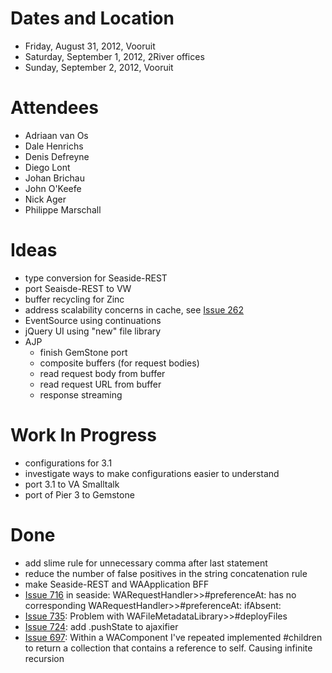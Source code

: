 # Dates and Location #
  * Friday, August 31, 2012, Vooruit
  * Saturday, September 1, 2012, 2River offices
  * Sunday, September 2, 2012, Vooruit

# Attendees #
  * Adriaan van Os
  * Dale Henrichs
  * Denis Defreyne
  * Diego Lont
  * Johan Brichau
  * John O'Keefe
  * Nick Ager
  * Philippe Marschall

# Ideas #
  * type conversion for Seaside-REST
  * port Seaisde-REST to VW
  * buffer recycling for Zinc
  * address scalability concerns in cache, see [Issue 262](https://code.google.com/p/seaside/issues/detail?id=262)
  * EventSource using continuations
  * jQuery UI using "new" file library
  * AJP
    * finish GemStone port
    * composite buffers (for request bodies)
    * read request body from buffer
    * read request URL from buffer
    * response streaming

# Work In Progress #
  * configurations for 3.1
  * investigate ways to make configurations easier to understand
  * port 3.1 to VA Smalltalk
  * port of Pier 3 to Gemstone

# Done #
  * add slime rule for unnecessary comma after last statement
  * reduce the number of false positives in the string concatenation rule
  * make Seaside-REST and WAApplication BFF
  * [Issue 716](https://code.google.com/p/seaside/issues/detail?id=716) in seaside: WARequestHandler>>#preferenceAt: has no corresponding WARequestHandler>>#preferenceAt: ifAbsent:
  * [Issue 735](https://code.google.com/p/seaside/issues/detail?id=735):	Problem with WAFileMetadataLibrary>>#deployFiles
  * [Issue 724](https://code.google.com/p/seaside/issues/detail?id=724):	add .pushState to ajaxifier
  * [Issue 697](https://code.google.com/p/seaside/issues/detail?id=697):    Within a WAComponent I've repeated implemented #children to return a collection that contains a reference to self. Causing infinite recursion